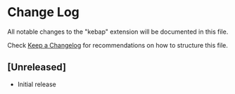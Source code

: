 # Change Log

All notable changes to the "kebap" extension will be documented in this file.

Check [Keep a Changelog](http://keepachangelog.com/) for recommendations on how to structure this file.

## [Unreleased]

- Initial release